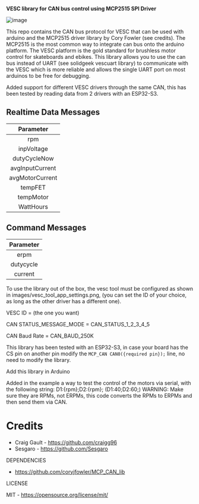 **VESC library for CAN bus control using MCP2515 SPI Driver**

![image](https://github.com/craigg96/vesc_can_bus_arduino/blob/main/images/header.png?raw=true "Header")

This repo contains the CAN bus protocol for VESC that can be used with arduino and the MCP2515 driver library by Cory Fowler (see credits).
The MCP2515 is the most common way to integrate can bus onto the arduino platform. The VESC platform is the gold standard for brushless motor control for skateboards and ebikes. This library allows you to use the can bus instead of UART (see solidgeek vescuart library) to communicate with the VESC which is more reliable and allows the single UART port on most arduinos to be free for debugging.  

Added support for different VESC drivers through the same CAN, this has been tested by reading data from 2 drivers with an ESP32-S3.

## Realtime Data Messages
|     Parameter     |
|:-----------------:|
|        rpm        |
|     inpVoltage    |
|    dutyCycleNow   |
|  avgInputCurrent  |
|  avgMotorCurrent  |
|      tempFET      |
|     tempMotor     |
|     WattHours     |

## Command Messages
|     Parameter     |
|:-----------------:|
|        erpm       |
|      dutycycle    |
|       current     |

To use the library out of the box, the vesc tool must be configured as shown in images/vesc_tool_app_settings.png, (you can set the ID of your choice, as long as the other driver has a different one).

VESC ID = (the one you want)

CAN STATUS_MESSAGE_MODE = CAN_STATUS_1_2_3_4_5

CAN Baud Rate = CAN_BAUD_250K

This library has been tested with an ESP32-S3, in case your board has the CS pin on another pin modify the `MCP_CAN CAN0({required pin});` line, no need to modify the library.

Add this library in Arduino

Added in the example a way to test the control of the motors via serial, with the following string: D1:{rpm};D2:{rpm}; (D1:40;D2:60;)
WARNING: Make sure they are RPMs, not ERPMs, this code converts the RPMs to ERPMs and then send them via CAN.

# Credits

* Craig Gault - https://github.com/craigg96
* Sesgaro     - https://github.com/Sesgaro

DEPENDENCIES

* https://github.com/coryjfowler/MCP_CAN_lib

LICENSE

MIT - https://opensource.org/license/mit/
